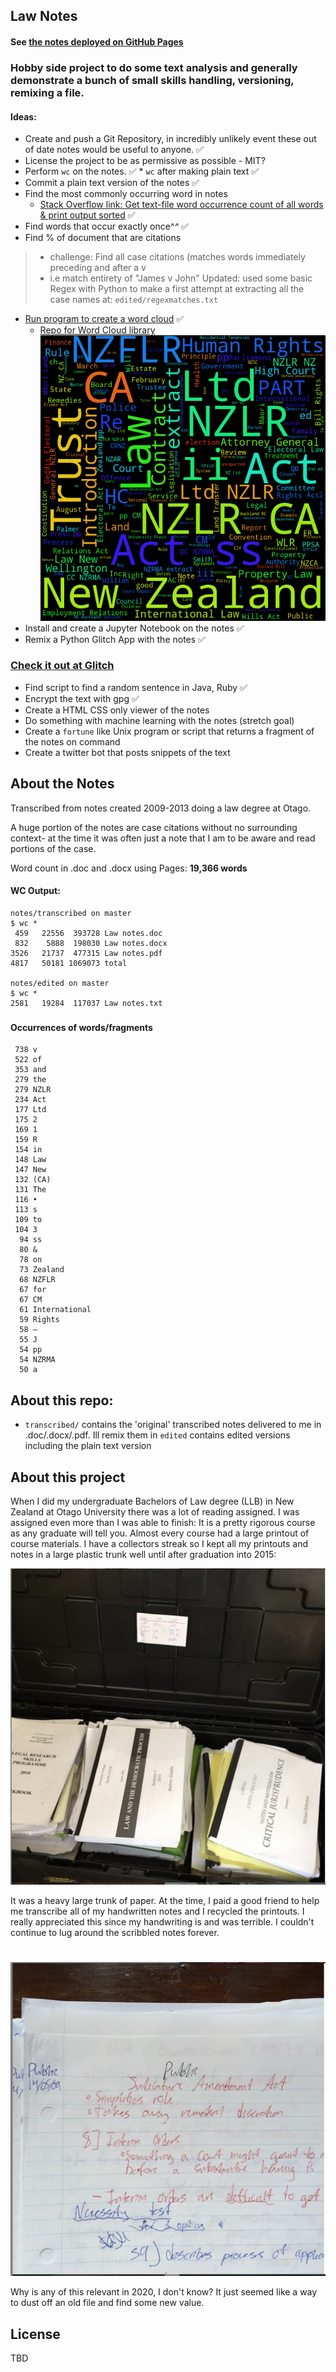 ## Law Notes 

#### See [the notes deployed on GitHub Pages](https://airbr.github.io/notes/) 

### Hobby side project to do some text analysis and generally demonstrate a bunch of small skills handling, versioning, remixing a file.


#### Ideas:

* Create and push a Git Repository, in incredibly unlikely event these out of date notes would be useful to anyone. ✅
* License the project to be as permissive as possible - MIT?
* Perform `wc` on the notes. ✅
       * `wc` after making plain text ✅
* Commit a plain text version of the notes  ✅ 
* Find the most commonly occurring word in notes	
  * [Stack Overflow link: Get text-file word occurrence count of all words & print output sorted](https://unix.stackexchange.com/questions/39039/get-text-file-word-occurrence-count-of-all-words-print-output-sorted)  	✅ 
* Find words that occur exactly once^*^* ✅ 
* Find % of document that are citations
>	* challenge: Find all case citations (matches words immediately preceding and after a v
>	* i.e match entirety of "James v John"
> Updated: used some basic Regex with Python to make a first attempt at extracting all the case names
> at: `edited/regexmatches.txt`
* [Run program to create a word cloud](https://github.com/amueller/word_cloud) ✅ 
	* [Repo for Word Cloud library](https://github.com/amueller/word_cloud) 	
![](images/wordcloud.png) 
* Install and create a Jupyter Notebook on the notes  ✅ 
* Remix a Python Glitch App with the notes  ✅
### [Check it out at Glitch](https://glitch.com/~aquamarine-cobalt)
* Find script to find a random sentence in Java, Ruby ✅
* Encrypt the text with gpg ✅
* Create a HTML CSS only viewer of the notes
* Do something with machine learning with the notes (stretch goal)
* Create a `fortune` like Unix program or script that returns a fragment of the notes on command
* Create a twitter bot that posts snippets of the text

## About the Notes

Transcribed from notes created 2009-2013 doing a law degree at Otago.

A huge portion of the notes are case citations without no surrounding context-  at the time it was often just a note that I am to be aware and read portions of the case.


 Word count in .doc and .docx using Pages: <b>19,366 words</b>

#### WC Output:

	notes/transcribed on master
	$ wc *
     459   22556  393728 Law notes.doc
     832    5888  198030 Law notes.docx
    3526   21737  477315 Law notes.pdf
    4817   50181 1069073 total

	notes/edited on master
	$ wc *
    2581   19284  117037 Law notes.txt


### 

#### Occurrences of words/fragments 

```$ cat occurrencelist.txt 
 738 v
 522 of
 353 and
 279 the
 279 NZLR
 234 Act
 177 Ltd
 175 2
 169 1
 159 R
 154 in
 148 Law
 147 New
 132 (CA)
 131 The
 116 •
 113 s
 109 to
 104 3
  94 ss
  80 &
  78 on
  73 Zealand
  68 NZFLR
  67 for
  67 CM
  61 International
  59 Rights
  58 –
  55 J
  54 pp
  54 NZRMA
  50 a
```


## About this repo:

* `transcribed/` contains the 'original' transcribed notes delivered to me in .doc/.docx/.pdf. Ill remix them in `edited` contains edited versions including the plain text version

## About this project

 When I did my undergraduate Bachelors of Law degree (LLB) in New Zealand at Otago University there was a lot of reading assigned. I was assigned even more than I was able to finish: It is a pretty rigorous course as any graduate will tell you. Almost every course had a large printout of course materials. I have a collectors streak so I kept all my printouts and notes in a large plastic trunk well until after graduation into 2015:

![2015](images/trunkofnotes.png)

It was a heavy large trunk of paper. At the time, I paid a good friend to help me transcribe all of my handwritten notes and I recycled the printouts. I really appreciated this since my handwriting is and was terrible. I couldn't continue to lug around the scribbled notes forever.
#

![2015](images/handwriting2.png)

Why is any of this relevant in 2020, I don't know? It just seemed like a way to dust off an old file and find some new value.
 
## License 

TBD
